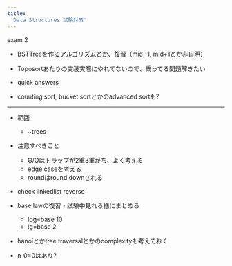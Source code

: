 ```yaml
---
title:
 'Data Structures 試験対策'
---
```



exam 2
- BSTTreeを作るアルゴリズムとか、復習（mid -1, mid+1とか非自明）
- Toposortあたりの実装実際にやれてないので、乗ってる問題解きたい

- quick answers
- counting sort, bucket sortとかのadvanced sortも?



---
- 範囲
    - ~trees
- 注意すべきこと
    - Θ/Oはトラップが2重3重がち、よく考える
    - edge caseを考える
    - roundはround downされる

- check linkedlist reverse
- base lawの復習・試験中見れる様にまとめる
    - log=base 10
    - lg=base 2
- hanoiとかtree traversalとかのcomplexityも考えておく
- n_0=0はあり?


